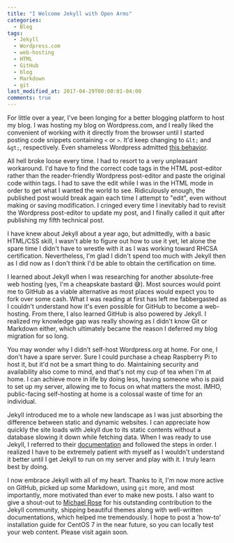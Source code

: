 ```yaml
---
title: "I Welcome Jekyll with Open Arms"
categories:
  - Blog
tags:
  - Jekyll
  - Wordpress.com
  - web-hosting
  - HTML
  - GitHub
  - blog
  - Markdown
  - git
last_modified_at: 2017-04-29T00:00:01-04:00
comments: true
---
```


For little over a year, I've been longing for a better blogging platform to host my blog. I was hosting my blog on Wordpress.com, and I really liked the convenient of working with it directly from the browser until I started posting code snippets containing `<` or `>`. It'd keep changing to `&lt;` and `&gt;`, respectively. Even shameless Wordpress admitted [this behavior](https://codex.wordpress.org/Writing_Code_in_Your_Posts).

All hell broke loose every time. I had to resort to a very unpleasant workaround. I'd have to find the correct code tags in the HTML post-editor rather than the reader-friendly Wordpress post-editor and paste the original code within tags. I had to save the edit while I was in the HTML mode in order to get what I wanted the world to see. Ridiculously enough, the published post would break again each time I attempt to "edit", even without making or saving modification. I cringed every time I inevitably had to revisit the Wordpress post-editor to update my post, and I finally called it quit after publishing my fifth technical post.

I have knew about Jekyll about a year ago, but admittedly, with a basic HTML/CSS skill, I wasn't able to figure out how to use it yet, let alone the spare time I didn't have to wrestle with it as I was working toward RHCSA certification. Nevertheless, I'm glad I didn't spend too much with Jekyll then as I did now as I don't think I'd be able to obtain the certification on time.

I learned about Jekyll when I was researching for another absolute-free web hosting (yes, I'm a cheapskate bastard :sweat_smile:). Most sources would point me to GitHub as a viable alternative as most places would expect you to fork over some cash. What I was reading at first has left me fabbergasted as I couldn't understand how it's even possible for GitHub to become a web-hosting. From there, I also learned GitHub is also powered by Jekyll. I realized my knowledge gap was really showing as I didn't know Git or Markdown either, which ultimately became the reason I deferred my blog migration for so long.

You may wonder why I didn't self-host Wordpress.org at home. For one, I don't have a spare server. Sure I could purchase a cheap Raspberry Pi to host it, but it'd not be a smart thing to do. Maintaining security and availability also come to mind, and that's not my cup of tea when I'm at home. I can achieve more in life by doing less, having someone who is paid to set up my server, allowing me to focus on what matters the most. IMHO, public-facing self-hosting at home is a colossal waste of time for an individual.

Jekyll introduced me to a whole new landscape as I was just absorbing the difference between static and dynamic websites. I can appreciate how quickly the site loads with Jekyll due to its static contents without a database slowing it down while fetching data. When I was ready to use Jekyll, I referred to their [documentation](https://jekyllrb.com/docs/home/) and followed the steps in order. I realized I have to be extremely patient with myself as I wouldn't understand it better until I get Jekyll to run on my server and play with it. I truly learn best by doing.

I now embrace Jekyll with all of my heart. Thanks to it, I'm now more active on GitHub, picked up some Markdown, using `git` more, and most importantly, more motivated than ever to make new posts. I also want to give a shout-out to [Michael Rose](https://mademistakes.com/about/) for his outstanding contribution to the Jekyll community, shipping beautiful themes along with well-written documentations, which helped me tremendously. I hope to post a 'how-to' installation guide for CentOS 7 in the near future, so you can locally test your web content. Please visit again soon.


